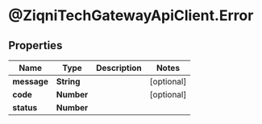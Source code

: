 # @ZiqniTechGatewayApiClient.Error

## Properties

Name | Type | Description | Notes
------------ | ------------- | ------------- | -------------
**message** | **String** |  | [optional] 
**code** | **Number** |  | [optional] 
**status** | **Number** |  | 


